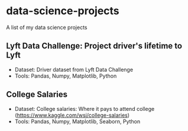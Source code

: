 # data-science-projects
A list of my data science projects 

## Lyft Data Challenge: Project driver's lifetime to Lyft 
* Dataset: Driver dataset from Lyft Data Challenge
* Tools: Pandas, Numpy, Matplotlib, Python 

## College Salaries 
* Dataset: College salaries: Where it pays to attend college (https://www.kaggle.com/wsj/college-salaries) 
* Tools: Pandas, Numpy, Matplotlib, Seaborn, Python 
